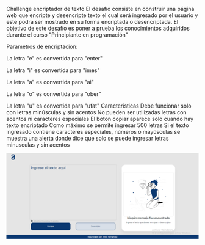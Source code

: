 Challenge encriptador de texto
El desafío consiste en construir una página web que encripte y desencripte texto el cual será ingresado por el usuario y este podra ser mostrado en su forma encriptada o desencriptada. El objetivo de este desafío es poner a prueba los conocimientos adquiridos durante el curso "Principiante en programación"

Parametros de encriptacion:

La letra "e" es convertida para "enter"

La letra "i" es convertida para "imes"

La letra "a" es convertida para "ai"

La letra "o" es convertida para "ober"

La letra "u" es convertida para "ufat"
Caracteristicas
Debe funcionar solo con letras minúsculas y sin acentos
No pueden ser utilizadas letras con acentos ni caracteres especiales
El boton copiar aparece solo cuando hay texto encriptado
Como máximo se permite ingresar 500 letras
Si el texto ingresado contiene caracteres especiales, números o mayúsculas se muestra una alerta donde dice que solo se puede ingresar letras minusculas y sin acentos

![Vista previa de la pagina web](assets/vistaprevia.png)

